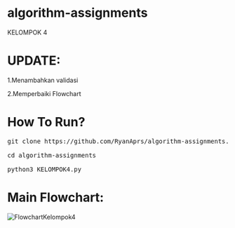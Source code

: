 # algorithm-assignments
KELOMPOK 4


 # UPDATE:

1.Menambahkan validasi

2.Memperbaiki Flowchart



# How To Run?

<pre>git clone https://github.com/RyanAprs/algorithm-assignments.gitM

cd algorithm-assignments

python3 KELOMPOK4.py</pre>


# Main Flowchart:



![FlowchartKelompok4](https://github.com/RyanAprs/algorithm-assignments/assets/127333304/3adfb593-a4ac-4d9e-9485-1488c440f43a)

